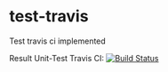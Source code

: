 # test-travis
Test travis ci implemented

Result Unit-Test Travis CI: 
[![Build Status](https://travis-ci.com/cydonia-io/test-travis.svg?branch=master)](https://travis-ci.com/cydonia-io/test-travis)
